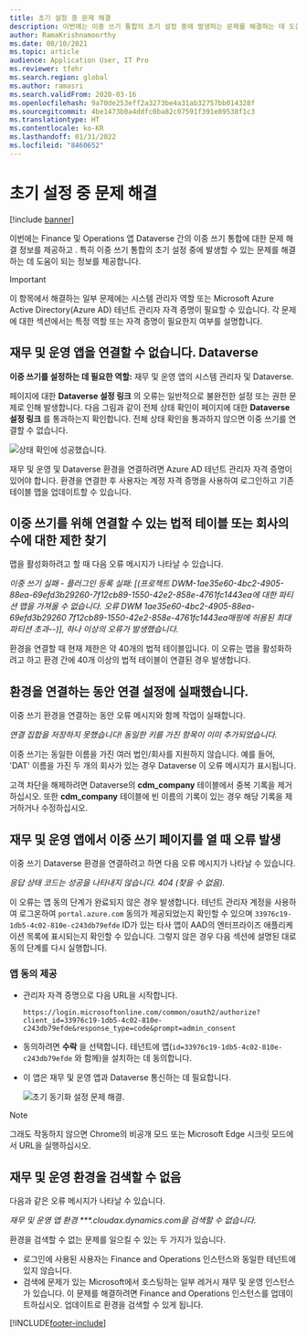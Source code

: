 ```yaml
---
title: 초기 설정 중 문제 해결
description: 이번에는 이중 쓰기 통합의 초기 설정 중에 발생하는 문제를 해결하는 데 도움이 되는 정보를 제공합니다.
author: RamaKrishnamoorthy
ms.date: 08/10/2021
ms.topic: article
audience: Application User, IT Pro
ms.reviewer: tfehr
ms.search.region: global
ms.author: ramasri
ms.search.validFrom: 2020-03-16
ms.openlocfilehash: 9a70de253eff2a3273be4a31ab32757bb014328f
ms.sourcegitcommit: 4be1473b0a4ddfc0ba82c07591f391e89538f1c3
ms.translationtype: HT
ms.contentlocale: ko-KR
ms.lasthandoff: 01/31/2022
ms.locfileid: "8460652"
---
```

# <a name="troubleshoot-issues-during-initial-setup"></a>초기 설정 중 문제 해결

[!include [banner](../../includes/banner.md)]



이번에는 Finance 및 Operations 앱 Dataverse 간의 이중 쓰기 통합에 대한 문제 해결 정보를 제공하고 . 특히 이중 쓰기 통합의 초기 설정 중에 발생할 수 있는 문제를 해결하는 데 도움이 되는 정보를 제공합니다.

> [!IMPORTANT]
> 이 항목에서 해결하는 일부 문제에는 시스템 관리자 역할 또는 Microsoft Azure Active Directory(Azure AD) 테넌트 관리자 자격 증명이 필요할 수 있습니다. 각 문제에 대한 섹션에서는 특정 역할 또는 자격 증명이 필요한지 여부를 설명합니다.

## <a name="you-cant-link-a-finance-and-operations-app-to-dataverse"></a>재무 및 운영 앱을 연결할 수 없습니다. Dataverse

**이중 쓰기를 설정하는 데 필요한 역할:** 재무 및 운영 앱의 시스템 관리자 및 Dataverse.

페이지에 대한 **Dataverse 설정 링크** 의 오류는 일반적으로 불완전한 설정 또는 권한 문제로 인해 발생합니다. 다음 그림과 같이 전체 상태 확인이 페이지에 대한 **Dataverse 설정 링크** 를 통과하는지 확인합니다. 전체 상태 확인을 통과하지 않으면 이중 쓰기를 연결할 수 없습니다.

![상태 확인에 성공했습니다.](media/health_check.png)

재무 및 운영 및 Dataverse 환경을 연결하려면 Azure AD 테넌트 관리자 자격 증명이 있어야 합니다. 환경을 연결한 후 사용자는 계정 자격 증명을 사용하여 로그인하고 기존 테이블 맵을 업데이트할 수 있습니다.

## <a name="find-the-limit-on-the-number-of-legal-tables-or-companies-that-can-be-linked-for-dual-write"></a>이중 쓰기를 위해 연결할 수 있는 법적 테이블 또는 회사의 수에 대한 제한 찾기

맵을 활성화하려고 할 때 다음 오류 메시지가 나타날 수 있습니다.

*이중 쓰기 실패 - 플러그인 등록 실패: [(프로젝트 DWM-1ae35e60-4bc2-4905-88ea-69efd3b29260-7f12cb89-1550-42e2-858e-4761fc1443ea에 대한 파티션 맵을 가져올 수 없습니다. 오류 DWM 1ae35e60-4bc2-4905-88ea-69efd3b29260 7f12cb89-1550-42e2-858e-4761fc1443ea매핑에 허용된 최대 파티션 초과--)], 하나 이상의 오류가 발생했습니다.*

환경을 연결할 때 현재 제한은 약 40개의 법적 테이블입니다. 이 오류는 맵을 활성화하려고 하고 환경 간에 40개 이상의 법적 테이블이 연결된 경우 발생합니다.

## <a name="connection-set-failed-while-linking-environment"></a>환경을 연결하는 동안 연결 설정에 실패했습니다.

이중 쓰기 환경을 연결하는 동안 오류 메시지와 함께 작업이 실패합니다.

*연결 집합을 저장하지 못했습니다! 동일한 키를 가진 항목이 이미 추가되었습니다.*

이중 쓰기는 동일한 이름을 가진 여러 법인/회사를 지원하지 않습니다. 예를 들어, 'DAT' 이름을 가진 두 개의 회사가 있는 경우 Dataverse 이 오류 메시지가 표시됩니다.

고객 차단을 해제하려면 Dataverse의 **cdm_company** 테이블에서 중복 기록을 제거하십시오. 또한 **cdm_company** 테이블에 빈 이름의 기록이 있는 경우 해당 기록을 제거하거나 수정하십시오.

## <a name="error-when-opening-the-dual-write-page-in-finance-and-operations-apps"></a>재무 및 운영 앱에서 이중 쓰기 페이지를 열 때 오류 발생

이중 쓰기 Dataverse 환경을 연결하려고 하면 다음 오류 메시지가 나타날 수 있습니다.

*응답 상태 코드는 성공을 나타내지 않습니다. 404 (찾을 수 없음).*

이 오류는 앱 동의 단계가 완료되지 않은 경우 발생합니다. 테넌트 관리자 계정을 사용하여 로그온하여 `portal.azure.com` 동의가 제공되었는지 확인할 수 있으며 `33976c19-1db5-4c02-810e-c243db79efde` ID가 있는 타사 앱이 AAD의 엔터프라이즈 애플리케이션 목록에 표시되는지 확인할 수 있습니다. 그렇지 않은 경우 다음 섹션에 설명된 대로 동의 단계를 다시 실행합니다.

### <a name="providing-app-consent"></a>앱 동의 제공

+ 관리자 자격 증명으로 다음 URL을 시작합니다.

    `https://login.microsoftonline.com/common/oauth2/authorize?client_id=33976c19-1db5-4c02-810e-c243db79efde&response_type=code&prompt=admin_consent`

+ 동의하려면 **수락** 을 선택합니다. 테넌트에 앱(`id=33976c19-1db5-4c02-810e-c243db79efde` 와 함께)을 설치하는 데 동의합니다.
+ 이 앱은 재무 및 운영 앱과 Dataverse 통신하는 데 필요합니다.

    ![초기 동기화 설정 문제 해결.](media/Initial-sync-setup-troubleshooting-1.png)

> [!NOTE]
> 그래도 작동하지 않으면 Chrome의 비공개 모드 또는 Microsoft Edge 시크릿 모드에서 URL을 실행하십시오.

## <a name="finance-and-operations-environment-is-not-discoverable"></a>재무 및 운영 환경을 검색할 수 없음

다음과 같은 오류 메시지가 나타날 수 있습니다.

*재무 및 운영 앱 환경 \*\*\*.cloudax.dynamics.com을 검색할 수 없습니다.*

환경을 검색할 수 없는 문제를 일으킬 수 있는 두 가지가 있습니다.

+ 로그인에 사용된 사용자는 Finance and Operations 인스턴스와 동일한 테넌트에 있지 않습니다.
+ 검색에 문제가 있는 Microsoft에서 호스팅하는 일부 레거시 재무 및 운영 인스턴스가 있습니다. 이 문제를 해결하려면 Finance and Operations 인스턴스를 업데이트하십시오. 업데이트로 환경을 검색할 수 있게 됩니다.

[!INCLUDE[footer-include](../../../../includes/footer-banner.md)]
